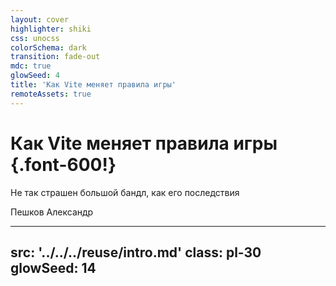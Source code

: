 ```yaml
---
layout: cover
highlighter: shiki
css: unocss
colorSchema: dark
transition: fade-out
mdc: true
glowSeed: 4
title: 'Как Vite меняет правила игры'
remoteAssets: true
---
```


# Как Vite меняет правила игры {.font-600!}

<p text-2xl mt--1 op50>Не так страшен большой бандл, как его последствия</p>

<div abs-br mx-10 my-4 flex="~ col" text-sm text-right>
  <div text-sm opacity-50>Пешков Александр</div>
</div>


---
src: '../../../reuse/intro.md'
class: pl-30
glowSeed: 14
---